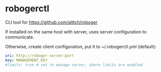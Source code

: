 # robogerctl

CLI tool for https://github.com/alttch/roboger

If installed on the same host with server, uses server configuration to
communicate.

Otherwise, create client configuration, put it to ~/.robogerctl.yml (default):

```yaml
uri: http://roboger-server:port
key: MANAGEMENT_KEY
#limits: true # set to manage server, where limits are enabled
```
